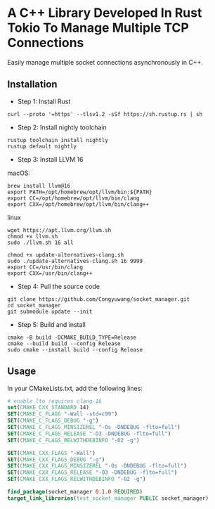 # A C++ Library Developed In Rust Tokio To Manage Multiple TCP Connections

Easily manage multiple socket connections asynchronously in C++. 

## Installation

- Step 1: Install Rust

```shell
curl --proto '=https' --tlsv1.2 -sSf https://sh.rustup.rs | sh
```

- Step 2: Install nightly toolchain

```shell
rustup toolchain install nightly
rustup default nightly
```

- Step 3: Install LLVM 16

macOS:
```shell
brew install llvm@16
export PATH=/opt/homebrew/opt/llvm/bin:${PATH}
export CC=/opt/homebrew/opt/llvm/bin/clang
export CXX=/opt/homebrew/opt/llvm/bin/clang++
```

linux
```shell
wget https://apt.llvm.org/llvm.sh
chmod +x llvm.sh
sudo ./llvm.sh 16 all

chmod +x update-alternatives-clang.sh
sudo ./update-alternatives-clang.sh 16 9999
export CC=/usr/bin/clang
export CXX=/usr/bin/clang++
```

- Step 4: Pull the source code

```shell
git clone https://github.com/Congyuwang/socket_manager.git
cd socket_manager
git submodule update --init
```

- Step 5: Build and install

```shell
cmake -B build -DCMAKE_BUILD_TYPE=Release
cmake --build build --config Release
sudo cmake --install build --config Release
```

## Usage

In your CMakeLists.txt, add the following lines:

```cmake
# enable lto requires clang-16
set(CMAKE_CXX_STANDARD 14)
SET(CMAKE_C_FLAGS "-Wall -std=c99")
SET(CMAKE_C_FLAGS_DEBUG "-g")
SET(CMAKE_C_FLAGS_MINSIZEREL "-Os -DNDEBUG -flto=full")
SET(CMAKE_C_FLAGS_RELEASE "-O3 -DNDEBUG -flto=full")
SET(CMAKE_C_FLAGS_RELWITHDEBINFO "-O2 -g")

SET(CMAKE_CXX_FLAGS "-Wall")
SET(CMAKE_CXX_FLAGS_DEBUG "-g")
SET(CMAKE_CXX_FLAGS_MINSIZEREL "-Os -DNDEBUG -flto=full")
SET(CMAKE_CXX_FLAGS_RELEASE "-O3 -DNDEBUG -flto=full")
SET(CMAKE_CXX_FLAGS_RELWITHDEBINFO "-O2 -g")

find_package(socket_manager 0.1.0 REQUIRED)
target_link_libraries(test_socket_manager PUBLIC socket_manager)
```
